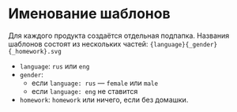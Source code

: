 # Именование шаблонов

Для каждого продукта создаётся отдельная подпапка.
Названия шаблонов состоят из нескольких частей:
`{language}{_gender}{_homework}.svg`

- `language`: `rus` или `eng`
- `gender`:
  - если `language: rus` — `female` или `male`
  - если `language: eng` не ставится
- `homework`: `homework` или ничего, если без домашки.
